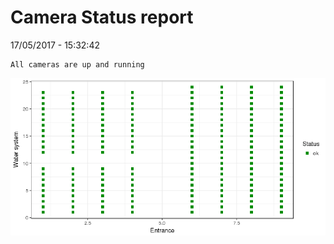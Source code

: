 Camera Status report
================
17/05/2017 - 15:32:42

    All cameras are up and running

![](camreport_files/figure-markdown_github/unnamed-chunk-2-1.png)
